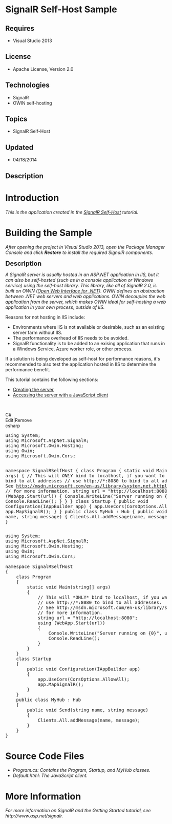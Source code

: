 # SignalR Self-Host Sample
## Requires
- Visual Studio 2013
## License
- Apache License, Version 2.0
## Technologies
- SignalR
- OWIN self-hosting
## Topics
- SignalR Self-Host
## Updated
- 04/18/2014
## Description

<h1>Introduction</h1>
<p><em><em>This is the application created in the&nbsp;</em><a title="SignalR Self-Host" href="http://www.asp.net/signalr/overview/signalr-20/getting-started-with-signalr-20/tutorial-signalr-20-self-host" target="_blank">SignalR Self-Host</a> tutorial.</em></p>
<h1><span>Building the Sample</span></h1>
<p><em><em>After opening the project in Visual Studio 2013, open the Package Manager Console and click&nbsp;<strong>Restore</strong>&nbsp;to install the required SignalR components.</em></em></p>
<p><span style="font-size:20px; font-weight:bold">Description</span></p>
<p><em><span>A SignalR server is usually hosted in an ASP.NET application in IIS, but it can also be self-hosted (such as in a console application or Windows service) using the self-host library. This library, like all of SignalR 2.0, is built on OWIN (</span><a href="http://owin.org/">Open
 Web Interface for .NET</a><span>). OWIN defines an abstraction between .NET web servers and web applications. OWIN decouples the web application from the server, which makes OWIN ideal for self-hosting a web application in your own process, outside of IIS.</span>&nbsp;&nbsp;</em></p>
<p>Reasons for not hosting in IIS include:</p>
<ul>
<li>Environments where IIS is not available or desirable, such as an existing server farm without IIS.
</li><li>The performance overhead of IIS needs to be avoided. </li><li>SignalR functionality is to be added to an exising application that runs in a Windows Service, Azure worker role, or other process.
</li></ul>
<p>If a solution is being developed as self-host for performance reasons, it's recommended to also test the application hosted in IIS to determine the performance benefit.</p>
<p>This tutorial contains the following sections:</p>
<ul>
<li><a href="http://www.asp.net/signalr/overview/signalr-20/getting-started-with-signalr-20/tutorial-signalr-20-self-host#server">Creating the server</a>
</li><li><a href="http://www.asp.net/signalr/overview/signalr-20/getting-started-with-signalr-20/tutorial-signalr-20-self-host#js">Accessing the server with a JavaScript client</a>
</li></ul>
<p>&nbsp;</p>
<div class="scriptcode">
<div class="pluginEditHolder" pluginCommand="mceScriptCode">
<div class="title"><span>C#</span></div>
<div class="pluginLinkHolder"><span class="pluginEditHolderLink">Edit</span>|<span class="pluginRemoveHolderLink">Remove</span></div>
<span class="hidden">csharp</span>
<pre class="hidden">using System;
using Microsoft.AspNet.SignalR;
using Microsoft.Owin.Hosting;
using Owin;
using Microsoft.Owin.Cors;

namespace SignalRSelfHost
{
    class Program
    {
        static void Main(string[] args)
        {
            // This will *ONLY* bind to localhost, if you want to bind to all addresses
            // use http://*:8080 to bind to all addresses. 
            // See http://msdn.microsoft.com/en-us/library/system.net.httplistener.aspx 
            // for more information.
            string url = &quot;http://localhost:8080&quot;;
            using (WebApp.Start(url))
            {
                Console.WriteLine(&quot;Server running on {0}&quot;, url);
                Console.ReadLine();
            }
        }
    }
    class Startup
    {
        public void Configuration(IAppBuilder app)
        {
            app.UseCors(CorsOptions.AllowAll);
            app.MapSignalR();
        }
    }
    public class MyHub : Hub
    {
        public void Send(string name, string message)
        {
            Clients.All.addMessage(name, message);
        }
    }
}</pre>
<div class="preview">
<pre class="csharp"><span class="cs__keyword">using</span>&nbsp;System;&nbsp;
<span class="cs__keyword">using</span>&nbsp;Microsoft.AspNet.SignalR;&nbsp;
<span class="cs__keyword">using</span>&nbsp;Microsoft.Owin.Hosting;&nbsp;
<span class="cs__keyword">using</span>&nbsp;Owin;&nbsp;
<span class="cs__keyword">using</span>&nbsp;Microsoft.Owin.Cors;&nbsp;
&nbsp;
<span class="cs__keyword">namespace</span>&nbsp;SignalRSelfHost&nbsp;
{&nbsp;
&nbsp;&nbsp;&nbsp;&nbsp;<span class="cs__keyword">class</span>&nbsp;Program&nbsp;
&nbsp;&nbsp;&nbsp;&nbsp;{&nbsp;
&nbsp;&nbsp;&nbsp;&nbsp;&nbsp;&nbsp;&nbsp;&nbsp;<span class="cs__keyword">static</span>&nbsp;<span class="cs__keyword">void</span>&nbsp;Main(<span class="cs__keyword">string</span>[]&nbsp;args)&nbsp;
&nbsp;&nbsp;&nbsp;&nbsp;&nbsp;&nbsp;&nbsp;&nbsp;{&nbsp;
&nbsp;&nbsp;&nbsp;&nbsp;&nbsp;&nbsp;&nbsp;&nbsp;&nbsp;&nbsp;&nbsp;&nbsp;<span class="cs__com">//&nbsp;This&nbsp;will&nbsp;*ONLY*&nbsp;bind&nbsp;to&nbsp;localhost,&nbsp;if&nbsp;you&nbsp;want&nbsp;to&nbsp;bind&nbsp;to&nbsp;all&nbsp;addresses</span>&nbsp;
&nbsp;&nbsp;&nbsp;&nbsp;&nbsp;&nbsp;&nbsp;&nbsp;&nbsp;&nbsp;&nbsp;&nbsp;<span class="cs__com">//&nbsp;use&nbsp;http://*:8080&nbsp;to&nbsp;bind&nbsp;to&nbsp;all&nbsp;addresses.&nbsp;</span>&nbsp;
&nbsp;&nbsp;&nbsp;&nbsp;&nbsp;&nbsp;&nbsp;&nbsp;&nbsp;&nbsp;&nbsp;&nbsp;<span class="cs__com">//&nbsp;See&nbsp;http://msdn.microsoft.com/en-us/library/system.net.httplistener.aspx&nbsp;</span>&nbsp;
&nbsp;&nbsp;&nbsp;&nbsp;&nbsp;&nbsp;&nbsp;&nbsp;&nbsp;&nbsp;&nbsp;&nbsp;<span class="cs__com">//&nbsp;for&nbsp;more&nbsp;information.</span>&nbsp;
&nbsp;&nbsp;&nbsp;&nbsp;&nbsp;&nbsp;&nbsp;&nbsp;&nbsp;&nbsp;&nbsp;&nbsp;<span class="cs__keyword">string</span>&nbsp;url&nbsp;=&nbsp;<span class="cs__string">&quot;http://localhost:8080&quot;</span>;&nbsp;
&nbsp;&nbsp;&nbsp;&nbsp;&nbsp;&nbsp;&nbsp;&nbsp;&nbsp;&nbsp;&nbsp;&nbsp;<span class="cs__keyword">using</span>&nbsp;(WebApp.Start(url))&nbsp;
&nbsp;&nbsp;&nbsp;&nbsp;&nbsp;&nbsp;&nbsp;&nbsp;&nbsp;&nbsp;&nbsp;&nbsp;{&nbsp;
&nbsp;&nbsp;&nbsp;&nbsp;&nbsp;&nbsp;&nbsp;&nbsp;&nbsp;&nbsp;&nbsp;&nbsp;&nbsp;&nbsp;&nbsp;&nbsp;Console.WriteLine(<span class="cs__string">&quot;Server&nbsp;running&nbsp;on&nbsp;{0}&quot;</span>,&nbsp;url);&nbsp;
&nbsp;&nbsp;&nbsp;&nbsp;&nbsp;&nbsp;&nbsp;&nbsp;&nbsp;&nbsp;&nbsp;&nbsp;&nbsp;&nbsp;&nbsp;&nbsp;Console.ReadLine();&nbsp;
&nbsp;&nbsp;&nbsp;&nbsp;&nbsp;&nbsp;&nbsp;&nbsp;&nbsp;&nbsp;&nbsp;&nbsp;}&nbsp;
&nbsp;&nbsp;&nbsp;&nbsp;&nbsp;&nbsp;&nbsp;&nbsp;}&nbsp;
&nbsp;&nbsp;&nbsp;&nbsp;}&nbsp;
&nbsp;&nbsp;&nbsp;&nbsp;<span class="cs__keyword">class</span>&nbsp;Startup&nbsp;
&nbsp;&nbsp;&nbsp;&nbsp;{&nbsp;
&nbsp;&nbsp;&nbsp;&nbsp;&nbsp;&nbsp;&nbsp;&nbsp;<span class="cs__keyword">public</span>&nbsp;<span class="cs__keyword">void</span>&nbsp;Configuration(IAppBuilder&nbsp;app)&nbsp;
&nbsp;&nbsp;&nbsp;&nbsp;&nbsp;&nbsp;&nbsp;&nbsp;{&nbsp;
&nbsp;&nbsp;&nbsp;&nbsp;&nbsp;&nbsp;&nbsp;&nbsp;&nbsp;&nbsp;&nbsp;&nbsp;app.UseCors(CorsOptions.AllowAll);&nbsp;
&nbsp;&nbsp;&nbsp;&nbsp;&nbsp;&nbsp;&nbsp;&nbsp;&nbsp;&nbsp;&nbsp;&nbsp;app.MapSignalR();&nbsp;
&nbsp;&nbsp;&nbsp;&nbsp;&nbsp;&nbsp;&nbsp;&nbsp;}&nbsp;
&nbsp;&nbsp;&nbsp;&nbsp;}&nbsp;
&nbsp;&nbsp;&nbsp;&nbsp;<span class="cs__keyword">public</span>&nbsp;<span class="cs__keyword">class</span>&nbsp;MyHub&nbsp;:&nbsp;Hub&nbsp;
&nbsp;&nbsp;&nbsp;&nbsp;{&nbsp;
&nbsp;&nbsp;&nbsp;&nbsp;&nbsp;&nbsp;&nbsp;&nbsp;<span class="cs__keyword">public</span>&nbsp;<span class="cs__keyword">void</span>&nbsp;Send(<span class="cs__keyword">string</span>&nbsp;name,&nbsp;<span class="cs__keyword">string</span>&nbsp;message)&nbsp;
&nbsp;&nbsp;&nbsp;&nbsp;&nbsp;&nbsp;&nbsp;&nbsp;{&nbsp;
&nbsp;&nbsp;&nbsp;&nbsp;&nbsp;&nbsp;&nbsp;&nbsp;&nbsp;&nbsp;&nbsp;&nbsp;Clients.All.addMessage(name,&nbsp;message);&nbsp;
&nbsp;&nbsp;&nbsp;&nbsp;&nbsp;&nbsp;&nbsp;&nbsp;}&nbsp;
&nbsp;&nbsp;&nbsp;&nbsp;}&nbsp;
}</pre>
</div>
</div>
</div>
<h1><span>Source Code Files</span></h1>
<ul>
<li><em>Program.cs: Contains the Program, Startup, and MyHub classes.</em> </li><li><em><em>Default.html: The JavaScript client.</em></em> </li></ul>
<h1>More Information</h1>
<p><em><span>For more information on SignalR and the Getting Started tutorial, see http://www.asp.net/signalr.</span></em></p>
